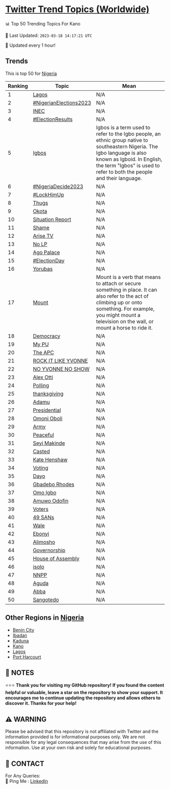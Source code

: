 [Twitter Trend Topics (Worldwide)](https://github.com/ErcinDedeoglu/Twitter-Trend-Topics)
==========


📊 Top 50 Trending Topics For Kano

📆 Last Updated: `2023-03-18 14:17:21 UTC`

🔧 Updated every 1 hour!


## Trends

This is top 50 for [Nigeria](</Nigeria>)

| Ranking | Topic | Mean |
| ------- | ------------ | ------------ |
| 1 | [Lagos](http://twitter.com/search?q=Lagos) | N/A |
| 2 | [#NigerianElections2023](http://twitter.com/search?q=%23NigerianElections2023) | N/A |
| 3 | [INEC](http://twitter.com/search?q=INEC) | N/A |
| 4 | [#ElectionResults](http://twitter.com/search?q=%23ElectionResults) | N/A |
| 5 | [Igbos](http://twitter.com/search?q=Igbos) | Igbos is a term used to refer to the Igbo people, an ethnic group native to southeastern Nigeria. The Igbo language is also known as Igboid. In English, the term "Igbos" is used to refer to both the people and their language. |
| 6 | [#NigeriaDecide2023](http://twitter.com/search?q=%23NigeriaDecide2023) | N/A |
| 7 | [#LockHimUp](http://twitter.com/search?q=%23LockHimUp) | N/A |
| 8 | [Thugs](http://twitter.com/search?q=Thugs) | N/A |
| 9 | [Okota](http://twitter.com/search?q=Okota) | N/A |
| 10 | [Situation Report](http://twitter.com/search?q=Situation+Report) | N/A |
| 11 | [Shame](http://twitter.com/search?q=Shame) | N/A |
| 12 | [Arise TV](http://twitter.com/search?q=Arise+TV) | N/A |
| 13 | [No LP](http://twitter.com/search?q=No+LP) | N/A |
| 14 | [Ago Palace](http://twitter.com/search?q=Ago+Palace) | N/A |
| 15 | [#ElectionDay](http://twitter.com/search?q=%23ElectionDay) | N/A |
| 16 | [Yorubas](http://twitter.com/search?q=Yorubas) | N/A |
| 17 | [Mount](http://twitter.com/search?q=Mount) | Mount is a verb that means to attach or secure something in place. It can also refer to the act of climbing up or onto something. For example, you might mount a television on the wall, or mount a horse to ride it. |
| 18 | [Democracy](http://twitter.com/search?q=Democracy) | N/A |
| 19 | [My PU](http://twitter.com/search?q=My+PU) | N/A |
| 20 | [The APC](http://twitter.com/search?q=The+APC) | N/A |
| 21 | [ROCK IT LIKE YVONNE](http://twitter.com/search?q=ROCK+IT+LIKE+YVONNE) | N/A |
| 22 | [NO YVONNE NO SHOW](http://twitter.com/search?q=NO+YVONNE+NO+SHOW) | N/A |
| 23 | [Alex Otti](http://twitter.com/search?q=Alex+Otti) | N/A |
| 24 | [Polling](http://twitter.com/search?q=Polling) | N/A |
| 25 | [thanksgiving](http://twitter.com/search?q=thanksgiving) | N/A |
| 26 | [Adamu](http://twitter.com/search?q=Adamu) | N/A |
| 27 | [Presidential](http://twitter.com/search?q=Presidential) | N/A |
| 28 | [Omoni Oboli](http://twitter.com/search?q=Omoni+Oboli) | N/A |
| 29 | [Army](http://twitter.com/search?q=Army) | N/A |
| 30 | [Peaceful](http://twitter.com/search?q=Peaceful) | N/A |
| 31 | [Seyi Makinde](http://twitter.com/search?q=Seyi+Makinde) | N/A |
| 32 | [Casted](http://twitter.com/search?q=Casted) | N/A |
| 33 | [Kate Henshaw](http://twitter.com/search?q=Kate+Henshaw) | N/A |
| 34 | [Voting](http://twitter.com/search?q=Voting) | N/A |
| 35 | [Dayo](http://twitter.com/search?q=Dayo) | N/A |
| 36 | [Gbadebo Rhodes](http://twitter.com/search?q=Gbadebo+Rhodes) | N/A |
| 37 | [Omo Igbo](http://twitter.com/search?q=Omo+Igbo) | N/A |
| 38 | [Amuwo Odofin](http://twitter.com/search?q=Amuwo+Odofin) | N/A |
| 39 | [Voters](http://twitter.com/search?q=Voters) | N/A |
| 40 | [49 SANs](http://twitter.com/search?q=49+SANs) | N/A |
| 41 | [Wale](http://twitter.com/search?q=Wale) | N/A |
| 42 | [Ebonyi](http://twitter.com/search?q=Ebonyi) | N/A |
| 43 | [Alimosho](http://twitter.com/search?q=Alimosho) | N/A |
| 44 | [Governorship](http://twitter.com/search?q=Governorship) | N/A |
| 45 | [House of Assembly](http://twitter.com/search?q=House+of+Assembly) | N/A |
| 46 | [isolo](http://twitter.com/search?q=isolo) | N/A |
| 47 | [NNPP](http://twitter.com/search?q=NNPP) | N/A |
| 48 | [Aguda](http://twitter.com/search?q=Aguda) | N/A |
| 49 | [Abba](http://twitter.com/search?q=Abba) | N/A |
| 50 | [Sangotedo](http://twitter.com/search?q=Sangotedo) | N/A |



## Other Regions in [Nigeria](</Nigeria>)

* [Benin City](</Nigeria/Benin City.md>)
* [Ibadan](</Nigeria/Ibadan.md>)
* [Kaduna](</Nigeria/Kaduna.md>)
* [Kano](</Nigeria/Kano.md>)
* [Lagos](</Nigeria/Lagos.md>)
* [Port Harcourt](</Nigeria/Port Harcourt.md>)



## 📝 NOTES

⭐⭐⭐ **Thank you for visiting my GitHub repository! If you found the content helpful or valuable, leave a star on the repository to show your support. It encourages me to continue updating the repository and allows others to discover it. Thanks for your help!**


## ⚠️ WARNING

Please be advised that this repository is not affiliated with Twitter and the information provided is for informational purposes only. We are not responsible for any legal consequences that may arise from the use of this information. Use at your own risk and solely for educational purposes.


## 📨 CONTACT

 For Any Queries:  
            🏓 Ping Me : [LinkedIn](https://www.linkedin.com/in/ercindedeoglu/)
